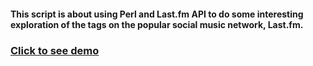 #### This script is about using Perl and Last.fm API to do some interesting exploration of the tags on the popular social music network, Last.fm. 

### [Click to see demo](http://mayuliang.com/cgi-bin/lastfmlab.cgi)